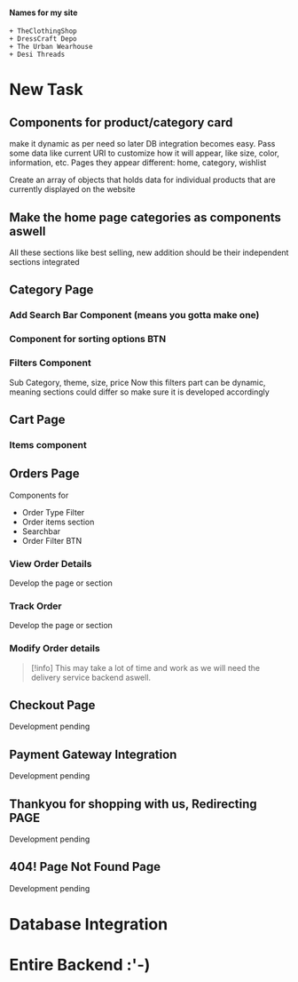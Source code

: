 

#### Names for my site
    + TheClothingShop
    + DressCraft Depo
    + The Urban Wearhouse
    + Desi Threads



# New Task

## Components for product/category card 
make it dynamic as per need so later DB integration becomes easy.
Pass some data like current URI to customize how it will appear, like size, color, information, etc.
Pages they appear different: home, category, wishlist

Create an array of objects that holds data for individual products that are currently displayed on the website

## Make the home page categories as components aswell
All these sections like best selling, new addition should be their independent sections integrated 

## Category Page

### Add Search Bar Component (means you gotta make one)

### Component for sorting options BTN

### Filters Component
Sub Category, theme, size, price
Now this filters part can be dynamic, meaning sections could differ so make sure it is developed accordingly



## Cart Page

### Items component



## Orders Page
Components for 
- Order Type Filter
- Order items section
- Searchbar 
- Order Filter BTN

### View Order Details
Develop the page or section

### Track Order
Develop the page or section

### Modify Order details
>[!info]
>This may take a lot of time and work as we will need the delivery service backend aswell.


## Checkout Page
Development pending

## Payment Gateway Integration
Development pending

## Thankyou for shopping with us, Redirecting PAGE
Development pending

## 404! Page Not Found Page
Development pending




# Database Integration

# Entire Backend :'-)